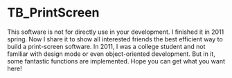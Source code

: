 # TB_PrintScreen
This software is not for directly use in your development. I finished it in 2011 spring. Now I share it to show all interested friends the best efficient way to build a print-screen software. In 2011, I was a college student and not familiar with design mode or even object-oriented development. But in it, some fantastic functions are implemented. Hope you can get what you want here!
